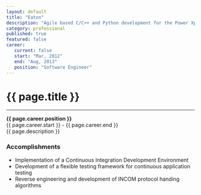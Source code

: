 ```yaml
---
layout: default
title: "Eaton"
description: "Agile based C/C++ and Python development for the Power Xpert Gateway Toolkit"  
category: professional
published: true
featured: false
career:
   current: false
   start: "Mar, 2012"
   end: "Aug, 2013"
   position: "Software Engineer"
---
```


# {{ page.title }}
---
**{{ page.career.position }}**  
{{ page.career.start }} - {{ page.career.end }}  
{{ page.description }}
### Accomplishments
* Implementation of a Continuous Integration Development Environment
* Development of a flexible testing framework for continuous application testing
* Reverse engineering and development of INCOM protocol handing algorithms
